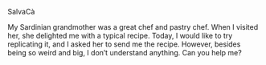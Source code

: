 SalvaCà

My Sardinian grandmother was a great chef and pastry chef. When I visited her, she delighted me with a typical recipe. Today, I would like to try replicating it, and I asked her to send me the recipe. However, besides being so weird and big, I don’t understand anything. Can you help me?
